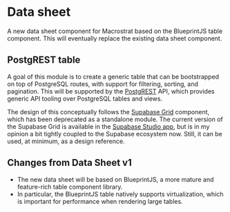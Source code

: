# Data sheet

A new data sheet component for Macrostrat based on the BlueprintJS table
component. This will eventually replace the existing data sheet component.

## PostgREST table

A goal of this module is to create a generic table that can be bootstrapped on
top of PostgreSQL routes, with support for filtering, sorting, and pagination.
This will be supported by the [PostgREST](https://postgrest.org/) API, which
provides generic API tooling over PostgreSQL tables and views.

The design of this conceptually follows the
[Supabase Grid](https://github.com/supabase/grid) component, which has been
deprecated as a standalone module. The current version of the Supabase Grid is
available in the
[Supabase Studio app](https://github.com/supabase/supabase/tree/master/apps/studio/components/grid),
but is in my opinion a bit tightly coupled to the Supabase ecosystem now. Still,
it can be used, at minimum, as a design reference.

## Changes from Data Sheet v1

- The new data sheet will be based on BlueprintJS, a more mature and
  feature-rich table component library.
- In particular, the BlueprintJS table natively supports virtualization, which
  is important for performance when rendering large tables.
